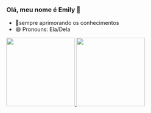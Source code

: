 ### Olá, meu nome é Emily 👋


- 🌱sempre aprimorando os conhecimentos
- 😄 Pronouns: Ela/Dela
<div >
  
  <a href="https://github.com/Saitocrimson">
    <img height="180em" src="https://github-readme-stats.vercel.app/api?username=SaitoCrimson&show_icons=true&theme=dark&include_all_commit-true&count">
    <img height="180em" src="https://github-readme-stats.vercel.app/api/top-langs/?username=Saitocrimson&layout=compact&langs_count-168&theme=dark"
  </div>
